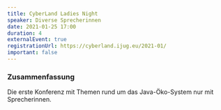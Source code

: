 ```yaml
---
title: CyberLand Ladies Night
speaker: Diverse Sprecherinnen
date: 2021-01-25 17:00
duration: 4
externalEvent: true
registrationUrl: https://cyberland.ijug.eu/2021-01/
important: false
---
```


### Zusammenfassung

Die erste Konferenz mit Themen rund um das Java-Öko-System nur mit Sprecherinnen. 
